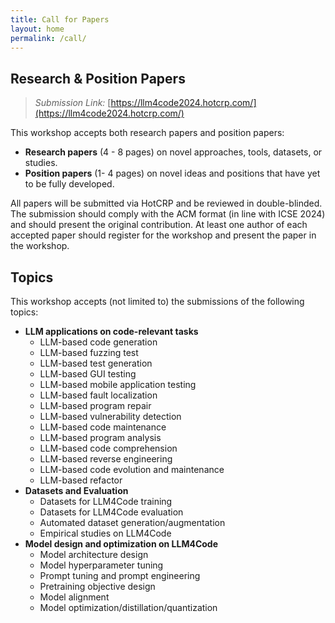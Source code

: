```yaml
---
title: Call for Papers
layout: home
permalink: /call/
---
```



## Research & Position Papers

> *Submission Link:* [https://llm4code2024.hotcrp.com/](https://llm4code2024.hotcrp.com/)

This workshop accepts both research papers and position papers:

- **Research papers** (4 - 8 pages) on novel approaches, tools, datasets, or studies.
- **Position papers** (1- 4 pages) on novel ideas and positions that have yet to be fully developed.

All papers will be submitted via HotCRP and be reviewed in double-blinded. The submission should comply with the ACM format (in line with ICSE 2024) and should present the original contribution. At least one author of each accepted paper should register for the workshop and present the paper in the workshop.

## Topics

This workshop accepts (not limited to) the submissions of the following topics:

- **LLM applications on code-relevant tasks**
    - LLM-based code generation
    - LLM-based fuzzing test
    - LLM-based test generation
    - LLM-based GUI testing
    - LLM-based mobile application testing
    - LLM-based fault localization
    - LLM-based program repair
    - LLM-based vulnerability detection
    - LLM-based code maintenance
    - LLM-based program analysis
    - LLM-based code comprehension
    - LLM-based reverse engineering
    - LLM-based code evolution and maintenance
    - LLM-based refactor
- **Datasets and Evaluation**
    - Datasets for LLM4Code training
    - Datasets for LLM4Code evaluation
    - Automated dataset generation/augmentation
    - Empirical studies on LLM4Code
- **Model design and optimization on LLM4Code**
    - Model architecture design
    - Model hyperparameter tuning
    - Prompt tuning and prompt engineering
    - Pretraining objective design
    - Model alignment
    - Model optimization/distillation/quantization

<!-- This is the base Jekyll theme. You can find out more info about customizing your Jekyll theme, as well as basic Jekyll usage documentation at [jekyllrb.com](https://jekyllrb.com/)

You can find the source code for Minima at GitHub:
[jekyll][jekyll-organization] /
[minima](https://github.com/jekyll/minima)

You can find the source code for Jekyll at GitHub:
[jekyll][jekyll-organization] /
[jekyll](https://github.com/jekyll/jekyll)


[jekyll-organization]: https://github.com/jekyll -->
